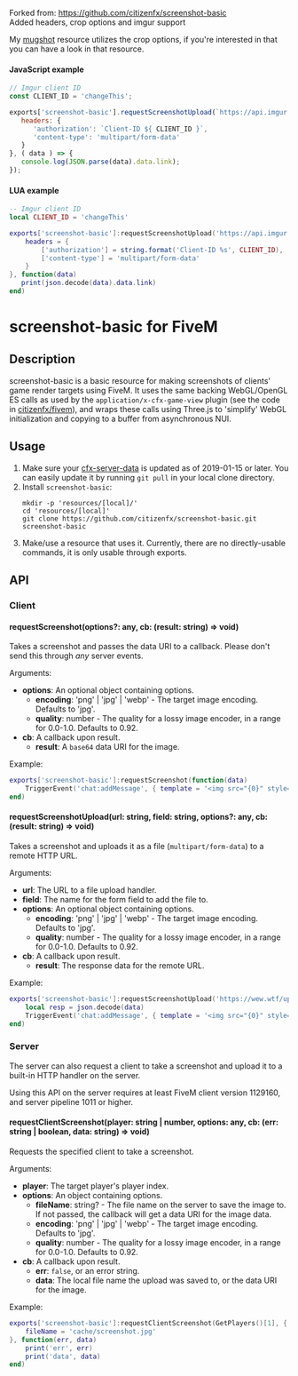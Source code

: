 Forked from: https://github.com/citizenfx/screenshot-basic
<br>Added headers, crop options and imgur support

My [mugshot](https://github.com/jonassvensson4/mugshot/blob/master/client.js#L33) resource utilizes the crop options, if you're interested in that you can have a look in that resource.
#### JavaScript example
```javascript
// Imgur client ID
const CLIENT_ID = 'changeThis';

exports['screenshot-basic'].requestScreenshotUpload(`https://api.imgur.com/3/upload`, 'imgur', {
   headers: {
      'authorization': `Client-ID ${ CLIENT_ID }`,
      'content-type': 'multipart/form-data'
   }
}, ( data ) => {
   console.log(JSON.parse(data).data.link);
});
```
#### LUA example
```lua
-- Imgur client ID
local CLIENT_ID = 'changeThis'

exports['screenshot-basic']:requestScreenshotUpload('https://api.imgur.com/3/upload', 'imgur', {
    headers = {
        ['authorization'] = string.format('Client-ID %s', CLIENT_ID),
        ['content-type'] = 'multipart/form-data'
    }
}, function(data)
   print(json.decode(data).data.link) 
end)
```

# screenshot-basic for FiveM

## Description

screenshot-basic is a basic resource for making screenshots of clients' game render targets using FiveM. It uses the same backing
WebGL/OpenGL ES calls as used by the `application/x-cfx-game-view` plugin (see the code in [citizenfx/fivem](https://github.com/citizenfx/fivem/blob/b0a7cda1007dc53d2ba0f638c035c0a5d1402796/data/client/bin/d3d_rendering.cc#L248)),
and wraps these calls using Three.js to 'simplify' WebGL initialization and copying to a buffer from asynchronous NUI.

## Usage

1. Make sure your [cfx-server-data](https://github.com/citizenfx/cfx-server-data) is updated as of 2019-01-15 or later. You can easily
   update it by running `git pull` in your local clone directory.
2. Install `screenshot-basic`:
   ```
   mkdir -p 'resources/[local]/'
   cd 'resources/[local]'
   git clone https://github.com/citizenfx/screenshot-basic.git screenshot-basic
   ```
3. Make/use a resource that uses it. Currently, there are no directly-usable commands, it is only usable through exports.

## API

### Client

#### requestScreenshot(options?: any, cb: (result: string) => void)
Takes a screenshot and passes the data URI to a callback. Please don't send this through _any_ server events.

Arguments:
* **options**: An optional object containing options.
  * **encoding**: 'png' | 'jpg' | 'webp' - The target image encoding. Defaults to 'jpg'.
  * **quality**: number - The quality for a lossy image encoder, in a range for 0.0-1.0. Defaults to 0.92.
* **cb**: A callback upon result.
  * **result**: A `base64` data URI for the image.

Example:

```lua
exports['screenshot-basic']:requestScreenshot(function(data)
    TriggerEvent('chat:addMessage', { template = '<img src="{0}" style="max-width: 300px;" />', args = { data } })
end)
```

#### requestScreenshotUpload(url: string, field: string, options?: any, cb: (result: string) => void)
Takes a screenshot and uploads it as a file (`multipart/form-data`) to a remote HTTP URL.

Arguments:
* **url**: The URL to a file upload handler.
* **field**: The name for the form field to add the file to.
* **options**: An optional object containing options.
  * **encoding**: 'png' | 'jpg' | 'webp' - The target image encoding. Defaults to 'jpg'.
  * **quality**: number - The quality for a lossy image encoder, in a range for 0.0-1.0. Defaults to 0.92.
* **cb**: A callback upon result.
  * **result**: The response data for the remote URL.

Example:

```lua
exports['screenshot-basic']:requestScreenshotUpload('https://wew.wtf/upload.php', 'files[]', function(data)
    local resp = json.decode(data)
    TriggerEvent('chat:addMessage', { template = '<img src="{0}" style="max-width: 300px;" />', args = { resp.files[1].url } })
end)
```

### Server
The server can also request a client to take a screenshot and upload it to a built-in HTTP handler on the server.

Using this API on the server requires at least FiveM client version 1129160, and server pipeline 1011 or higher.

#### requestClientScreenshot(player: string | number, options: any, cb: (err: string | boolean, data: string) => void)
Requests the specified client to take a screenshot.

Arguments:
* **player**: The target player's player index.
* **options**: An object containing options.
  * **fileName**: string? - The file name on the server to save the image to. If not passed, the callback will get a data URI for the image data.
  * **encoding**: 'png' | 'jpg' | 'webp' - The target image encoding. Defaults to 'jpg'.
  * **quality**: number - The quality for a lossy image encoder, in a range for 0.0-1.0. Defaults to 0.92.
* **cb**: A callback upon result.
  * **err**: `false`, or an error string.
  * **data**: The local file name the upload was saved to, or the data URI for the image.


Example:
```lua
exports['screenshot-basic']:requestClientScreenshot(GetPlayers()[1], {
    fileName = 'cache/screenshot.jpg'
}, function(err, data)
    print('err', err)
    print('data', data)
end)
```

